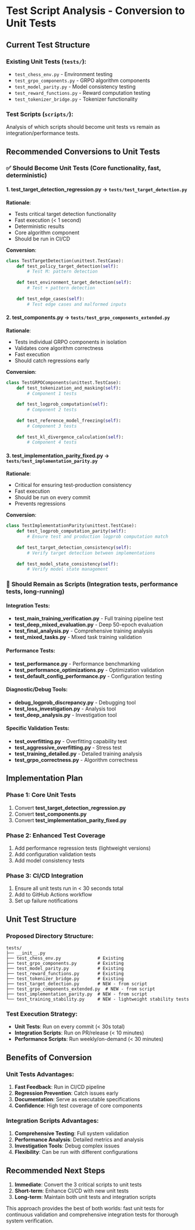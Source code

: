 # Test Script Analysis - Conversion to Unit Tests

## Current Test Structure

### Existing Unit Tests (`tests/`):
- `test_chess_env.py` - Environment testing
- `test_grpo_components.py` - GRPO algorithm components  
- `test_model_parity.py` - Model consistency testing
- `test_reward_functions.py` - Reward computation testing
- `test_tokenizer_bridge.py` - Tokenizer functionality

### Test Scripts (`scripts/`):
Analysis of which scripts should become unit tests vs remain as integration/performance tests.

## Recommended Conversions to Unit Tests

### ✅ **Should Become Unit Tests** (Core functionality, fast, deterministic)

#### 1. **test_target_detection_regression.py** → `tests/test_target_detection.py`
**Rationale**: 
- Tests critical target detection functionality
- Fast execution (< 1 second)
- Deterministic results
- Core algorithm component
- Should be run in CI/CD

**Conversion**:
```python
class TestTargetDetection(unittest.TestCase):
    def test_policy_target_detection(self):
        # Test M: pattern detection
        
    def test_environment_target_detection(self):
        # Test + pattern detection
        
    def test_edge_cases(self):
        # Test edge cases and malformed inputs
```

#### 2. **test_components.py** → `tests/test_grpo_components_extended.py`
**Rationale**:
- Tests individual GRPO components in isolation
- Validates core algorithm correctness
- Fast execution
- Should catch regressions early

**Conversion**:
```python  
class TestGRPOComponents(unittest.TestCase):
    def test_tokenization_and_masking(self):
        # Component 1 tests
        
    def test_logprob_computation(self):
        # Component 2 tests
        
    def test_reference_model_freezing(self):
        # Component 3 tests
        
    def test_kl_divergence_calculation(self):
        # Component 4 tests
```

#### 3. **test_implementation_parity_fixed.py** → `tests/test_implementation_parity.py`
**Rationale**:
- Critical for ensuring test-production consistency
- Fast execution
- Should be run on every commit
- Prevents regressions

**Conversion**:
```python
class TestImplementationParity(unittest.TestCase):
    def test_logprob_computation_parity(self):
        # Ensure test and production logprob computation match
        
    def test_target_detection_consistency(self):
        # Verify target detection between implementations
        
    def test_model_state_consistency(self):
        # Verify model state management
```

### 🔄 **Should Remain as Scripts** (Integration tests, performance tests, long-running)

#### Integration Tests:
- **test_main_training_verification.py** - Full training pipeline test
- **test_deep_mixed_evaluation.py** - Deep 50-epoch evaluation  
- **test_final_analysis.py** - Comprehensive training analysis
- **test_mixed_tasks.py** - Mixed task training validation

#### Performance Tests:
- **test_performance.py** - Performance benchmarking
- **test_performance_optimizations.py** - Optimization validation
- **test_default_config_performance.py** - Configuration testing

#### Diagnostic/Debug Tools:
- **debug_logprob_discrepancy.py** - Debugging tool
- **test_loss_investigation.py** - Analysis tool
- **test_deep_analysis.py** - Investigation tool

#### Specific Validation Tests:
- **test_overfitting.py** - Overfitting capability test
- **test_aggressive_overfitting.py** - Stress test
- **test_training_detailed.py** - Detailed training analysis
- **test_grpo_correctness.py** - Algorithm correctness

## Implementation Plan

### Phase 1: Core Unit Tests
1. Convert **test_target_detection_regression.py**
2. Convert **test_components.py** 
3. Convert **test_implementation_parity_fixed.py**

### Phase 2: Enhanced Test Coverage
1. Add performance regression tests (lightweight versions)
2. Add configuration validation tests
3. Add model consistency tests

### Phase 3: CI/CD Integration
1. Ensure all unit tests run in < 30 seconds total
2. Add to GitHub Actions workflow
3. Set up failure notifications

## Unit Test Structure

### Proposed Directory Structure:
```
tests/
├── __init__.py
├── test_chess_env.py              # Existing
├── test_grpo_components.py        # Existing  
├── test_model_parity.py           # Existing
├── test_reward_functions.py       # Existing
├── test_tokenizer_bridge.py       # Existing
├── test_target_detection.py       # NEW - from script
├── test_grpo_components_extended.py  # NEW - from script
├── test_implementation_parity.py  # NEW - from script
└── test_training_stability.py     # NEW - lightweight stability tests
```

### Test Execution Strategy:
- **Unit Tests**: Run on every commit (< 30s total)
- **Integration Scripts**: Run on PR/release (< 10 minutes)
- **Performance Scripts**: Run weekly/on-demand (< 30 minutes)

## Benefits of Conversion

### Unit Tests Advantages:
1. **Fast Feedback**: Run in CI/CD pipeline
2. **Regression Prevention**: Catch issues early
3. **Documentation**: Serve as executable specifications
4. **Confidence**: High test coverage of core components

### Integration Scripts Advantages:
1. **Comprehensive Testing**: Full system validation
2. **Performance Analysis**: Detailed metrics and analysis
3. **Investigation Tools**: Debug complex issues
4. **Flexibility**: Can be run with different configurations

## Recommended Next Steps

1. **Immediate**: Convert the 3 critical scripts to unit tests
2. **Short-term**: Enhance CI/CD with new unit tests
3. **Long-term**: Maintain both unit tests and integration scripts

This approach provides the best of both worlds: fast unit tests for continuous validation and comprehensive integration tests for thorough system verification.